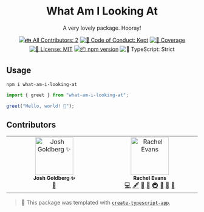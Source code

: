 <h1 align="center">What Am I Looking At</h1>

<p align="center">A very lovely package. Hooray!</p>

<p align="center">
	<!-- prettier-ignore-start -->
	<!-- ALL-CONTRIBUTORS-BADGE:START - Do not remove or modify this section -->
	<a href="#contributors" target="_blank"><img alt="👪 All Contributors: 2" src="https://img.shields.io/badge/%F0%9F%91%AA_all_contributors-2-21bb42.svg" /></a>
<!-- ALL-CONTRIBUTORS-BADGE:END -->
	<!-- prettier-ignore-end -->
	<a href="https://github.com/blaahaj/what-am-i-looking-at/blob/main/.github/CODE_OF_CONDUCT.md" target="_blank"><img alt="🤝 Code of Conduct: Kept" src="https://img.shields.io/badge/%F0%9F%A4%9D_code_of_conduct-kept-21bb42" /></a>
	<a href="https://codecov.io/gh/blaahaj/what-am-i-looking-at" target="_blank"><img alt="🧪 Coverage" src="https://img.shields.io/codecov/c/github/blaahaj/what-am-i-looking-at?label=%F0%9F%A7%AA%20coverage" /></a>
	<a href="https://github.com/blaahaj/what-am-i-looking-at/blob/main/LICENSE.md" target="_blank"><img alt="📝 License: MIT" src="https://img.shields.io/badge/%F0%9F%93%9D_license-MIT-21bb42.svg"></a>
	<a href="http://npmjs.com/package/what-am-i-looking-at"><img alt="📦 npm version" src="https://img.shields.io/npm/v/what-am-i-looking-at?color=21bb42&label=%F0%9F%93%A6%20npm" /></a>
	<img alt="💪 TypeScript: Strict" src="https://img.shields.io/badge/%F0%9F%92%AA_typescript-strict-21bb42.svg" />
</p>

## Usage

```shell
npm i what-am-i-looking-at
```

```ts
import { greet } from "what-am-i-looking-at";

greet("Hello, world! 💖");
```

## Contributors

<!-- spellchecker: disable -->
<!-- ALL-CONTRIBUTORS-LIST:START - Do not remove or modify this section -->
<!-- prettier-ignore-start -->
<!-- markdownlint-disable -->
<table>
  <tbody>
    <tr>
      <td align="center" valign="top" width="14.28%"><a href="http://www.joshuakgoldberg.com/"><img src="https://avatars.githubusercontent.com/u/3335181?v=4?s=100" width="100px;" alt="Josh Goldberg ✨"/><br /><sub><b>Josh Goldberg ✨</b></sub></a><br /><a href="#tool-JoshuaKGoldberg" title="Tools">🔧</a></td>
      <td align="center" valign="top" width="14.28%"><a href="https://rachelevans.org/"><img src="https://avatars.githubusercontent.com/u/418761?v=4?s=100" width="100px;" alt="Rachel Evans"/><br /><sub><b>Rachel Evans</b></sub></a><br /><a href="https://github.com/blaahaj/what-am-i-looking-at/commits?author=rvedotrc" title="Code">💻</a> <a href="#content-rvedotrc" title="Content">🖋</a> <a href="https://github.com/blaahaj/what-am-i-looking-at/commits?author=rvedotrc" title="Documentation">📖</a> <a href="#ideas-rvedotrc" title="Ideas, Planning, & Feedback">🤔</a> <a href="#infra-rvedotrc" title="Infrastructure (Hosting, Build-Tools, etc)">🚇</a> <a href="#maintenance-rvedotrc" title="Maintenance">🚧</a> <a href="#projectManagement-rvedotrc" title="Project Management">📆</a> <a href="#tool-rvedotrc" title="Tools">🔧</a></td>
    </tr>
  </tbody>
</table>

<!-- markdownlint-restore -->
<!-- prettier-ignore-end -->

<!-- ALL-CONTRIBUTORS-LIST:END -->
<!-- spellchecker: enable -->

<!-- You can remove this notice if you don't want it 🙂 no worries! -->

> 💙 This package was templated with [`create-typescript-app`](https://github.com/JoshuaKGoldberg/create-typescript-app).
